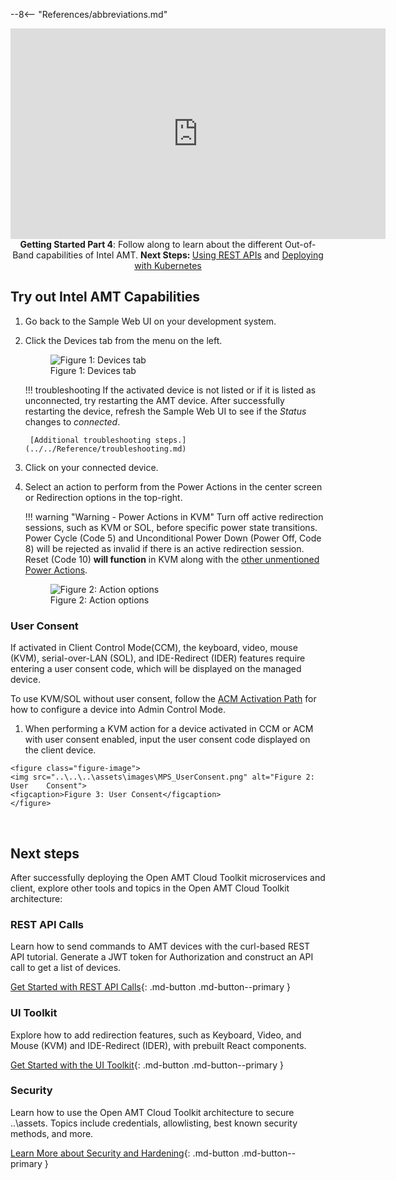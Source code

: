 --8<-- "References/abbreviations.md"

<div style="text-align:center;">
  <iframe width="600" height="337" src="https://www.youtube.com/embed/NyOO3QrD7_c" title="YouTube video player" frameborder="0" allow="accelerometer; autoplay; clipboard-write; encrypted-media; gyroscope; picture-in-picture" allowfullscreen></iframe>
  <figcaption><b>Getting Started Part 4</b>: Follow along to learn about the different Out-of-Band capabilities of Intel AMT. <b>Next Steps: </b><a href="../../../Tutorials/apiTutorial">Using REST APIs</a> and <a href="../../../Tutorials/Scaling/overview">Deploying with Kubernetes</a></figcaption>
</div>

## Try out Intel AMT Capabilities

1. Go back to the Sample Web UI on your development system.
	
2. Click the Devices tab from the menu on the left.
     <figure class="figure-image">
     <img src="..\..\..\assets\images\MPS_ConnectedDevice.png" alt="Figure 1: Devices tab">
     <figcaption>Figure 1: Devices tab</figcaption>
     </figure>

    !!! troubleshooting
        If the activated device is not listed or if it is listed as unconnected, try restarting the AMT device. After successfully restarting the device, refresh the Sample Web UI to see if the *Status* changes to *connected*.

        [Additional troubleshooting steps.](../../Reference/troubleshooting.md)

3. Click on your connected device.

4. Select an action to perform from the Power Actions in the center screen or Redirection options in the top-right.

    !!! warning "Warning - Power Actions in KVM"
        Turn off active redirection sessions, such as KVM or SOL, before specific power state transitions. Power Cycle (Code 5) and Unconditional Power Down (Power Off, Code 8) will be rejected as invalid if there is an active redirection session. Reset (Code 10) **will function** in KVM along with the [other unmentioned Power Actions](../../Reference/powerstates.md#out-of-band).

     <figure class="figure-image">
     <img src="..\..\..\assets\images\MPS_ManageDevice.png" alt="Figure 2: Action options">
     <figcaption>Figure 2: Action options</figcaption>
     </figure>

### User Consent

  If activated in Client Control Mode(CCM), the keyboard, video, mouse (KVM), serial-over-LAN (SOL), and IDE-Redirect (IDER) features require entering a user consent code, which will be displayed on the managed device.
        
  To use KVM/SOL without user consent, follow the [ACM Activation Path](createProfileACM.md) for how to configure a device into Admin Control Mode.

  1. When performing a KVM action for a device activated in CCM or ACM with user consent enabled, input the user consent code displayed on the client device.

    <figure class="figure-image">
    <img src="..\..\..\assets\images\MPS_UserConsent.png" alt="Figure 2: User    Consent">
    <figcaption>Figure 3: User Consent</figcaption>
    </figure>

<br>

## Next steps

After successfully deploying the Open AMT Cloud Toolkit microservices and client, explore other tools and topics in the Open AMT Cloud Toolkit architecture:

### REST API Calls
Learn how to send commands to AMT devices with the curl-based REST API tutorial. Generate a JWT token for Authorization and construct an API call to get a list of devices. 

[Get Started with REST API Calls](../../Tutorials/apiTutorial.md){: .md-button .md-button--primary }

### UI Toolkit
Explore how to add redirection features, such as Keyboard, Video, and Mouse (KVM) and IDE-Redirect (IDER), with prebuilt React components.

[Get Started with the UI Toolkit](../../Tutorials/uitoolkitReact.md){: .md-button .md-button--primary }

### Security
Learn how to use the Open AMT Cloud Toolkit architecture to secure ..\assets. Topics include credentials, allowlisting, best known security methods, and more.

[Learn More about Security and Hardening](../../Reference/MPS/securityMPS.md){: .md-button .md-button--primary }


